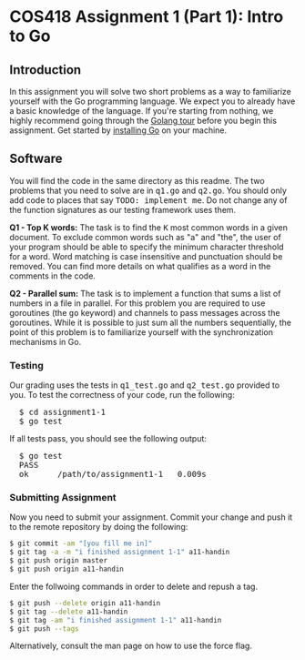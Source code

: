 # COS418 Assignment 1 (Part 1): Intro to Go

<h2>Introduction</h2>
<p>
  In this assignment you will solve two short problems as a way to familiarize
  yourself with the Go programming language. We expect you to already have a
  basic knowledge of the language. If you're starting from nothing, we highly
  recommend going through the <a href="http://tour.golang.org/list">Golang tour</a>
  before you begin this assignment. Get started by
  <a href="https://golang.org/doc/install">installing Go</a> on your machine.
</p>
<h2>Software</h2>
<p>
  You will find the code in the same directory as this readme. The two problems that you need to solve are in <tt>q1.go</tt>
  and <tt>q2.go</tt>. You should only add code to places that say <tt>TODO: implement me</tt>. 
  Do not change any of the function signatures as our testing framework uses them.
</p>

<p>
  <b>Q1 - Top K words:</b> The task is to find the <tt>K</tt> most common words in a
  given document. To exclude common words such as "a" and "the", the user of your program
  should be able to specify the minimum character threshold for a word. Word matching is
  case insensitive and punctuation should be removed. You can find more details on what
  qualifies as a word in the comments in the code.
</p>

<p>
  <b>Q2 - Parallel sum:</b> The task is to implement a function that sums a list of
  numbers in a file in parallel. For this problem you are required to use goroutines (the
  <tt>go</tt> keyword) and channels to pass messages across the goroutines. While it is
  possible to just sum all the numbers sequentially, the point of this problem is to
  familiarize yourself with the synchronization mechanisms in Go.
</p>

<h3>Testing</h3>

<p>
  Our grading uses the tests in <tt>q1_test.go</tt> and <tt>q2_test.go</tt> provided to you.
  To test the correctness of your code, run the following:
</p>
<pre>
  $ cd assignment1-1
  $ go test
</pre>
<p>
  If all tests pass, you should see the following output:
</p>
<pre>
  $ go test
  PASS
  ok      /path/to/assignment1-1   0.009s
</pre>




### Submitting Assignment
<p> Now you need to submit your assignment. Commit your change and push it to the remote repository by doing the following: </p>

```bash
$ git commit -am "[you fill me in]"
$ git tag -a -m "i finished assignment 1-1" a11-handin
$ git push origin master
$ git push origin a11-handin
```

<p>Enter the follwoing commands in order to delete and repush a tag.</p>

```bash
$ git push --delete origin a11-handin
$ git tag --delete a11-handin
$ git tag -am "i finished assignment 1-1" a11-handin
$ git push --tags
```

<p>Alternatively, consult the man page on how to use the force flag.</p>
